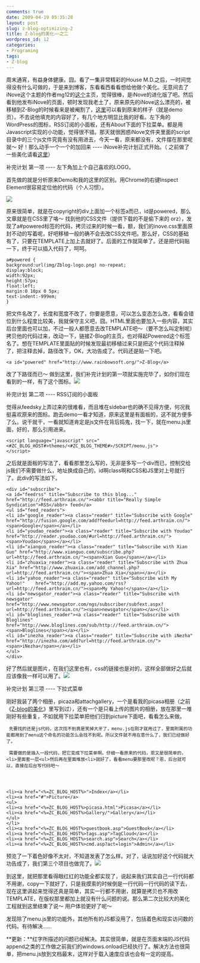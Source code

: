 ```yaml
---
comments: true
date: 2009-04-19 05:35:28
layout: post
slug: z-blog-optimizing-2
title: Z-blog的美化——之二
wordpress_id: 12
categories:
- Programing
tags:
- Z-blog
---
```





周末通宵，有益身体健康。囧。看了一集非常精彩的House M.D.之后，一时间觉得没有什么可做的，于是来到博客，东看看西看看想给他做个美化。无意间去了iNove这个主题的作者mg12的[这个](http://www.neoease.com/)主页，觉得很棒，是iNove的进化版了吧。然后看到他发布iNove的页面，顿时发现我老土了，原来原先的iNove这么漂亮的，被移植到Z-Blog的时候看来是被阉割了，[这里](http://demo.neoease.com/)可以看到原来的样子（就是demo页）。不去说他填充的内容好了，有几个地方明显比我的好看。左下角的WordPress的图标，RSS订阅的小面板，还有About下面的下拉菜单。都是用Javascript实现的小功能，觉得很不错。那天就很困惑iNove文件夹里面的script目录中的三个js文件究竟有没有用进去，今天一看，原来都没有，文件摆在那里呢就～ 好！那么动手一个一个的加回来 ---- iNove补完计划正式开始。（ 之前做了一些美化请看[这里](http://arthraim.cn/post/2009/04/5.html)）




补完计划 第一项 ---- 左下角加上个自己喜欢的LOGO。




首先做的就是分析原来Demo和我的这里的区别。用Chrome的右键Inspect Element很容易定位他的代码（个人习惯）。




![](/upload/2009-04-19_Powered_1.png)




原来很简单，就是在copyright的div上面加一个标签a而已，id是powered，那么文章就是在CSS里了咯～ 找到他的CSS文件（提供下载的不是偷下来的 orz），发现了a#powered标签的代码，拷贝过来的时候一看，额，我们的inove.css里面原封不动的写着呢，好吧移植一般的确不会去改CSS文件吧。那么好，CSS的基础有了，只要在TEMPLATE上加上去就好了。后面的工作就简单了。还是把代码贴一下，终于可以插入代码了，呵呵。






    
    a#powered {
    background:url(img/Zblog-logo.png) no-repeat;
    display:block;
    width:92px;
    height:57px;
    float:left;
    margin:0 10px 0 5px;
    text-indent:-999em;
    }
    




把文件名改了，长度和宽度不改了，你要是愿意，可以怎么变态怎么改，看看会错位到什么程度比较美，我就保守主义吧，囧。HTML里面也要加入一些内容，其实后台里面也可以加，不过一般人都愿意去改TEMPLATE吧～（要不怎么叫定制呢）拷贝他的代码过来，改动一下，链接Z-Blog的主页，也对得起Powered这个标签名了。想在TEMPLATE里面贴的时候发现最初移植过来只是把这个代码注释掉了，把注释去掉，路径改下，OK，大功告成了。代码还是贴一下吧。



    
    <a id="powered" href="http://www.rainbowsoft.org/">Z-Blog</a>
    




改了下路径而已～ 做到这里，我们补完计划的第一项就实施完毕了，如你们现在看到的一样，有了这个图标。![](/upload/2009-04-19_Powered.png)










补完计划 第二项 ---- RSS订阅的小面板




觉得从feedsky上弄过来的很难看，而且堆在sidebar也的确不见得方便，何况我挺喜欢原来的图标。跑去demo一看才知道，原来这里是有面板的，这不就方便多了么。说干就干，一看就知道肯定是js文件在背后捣鬼，找一下，就在menu.js里面，好的，那么引用进来。



    
    <script language="javascript" src="<#ZC_BLOG_HOST#>themes/<#ZC_BLOG_THEME#>/SCRIPT/menu.js">
    </script>
    




之后就是面板的写法了，看看那里怎么写的，无非是多写一个div而已，控制交给js我们不需要做什么，地址换成自己的，id啊class啊和CSS和JS里对上号就行了。此div的写法如下。






    
    <div id="subscribe">
    <a id="feedrss" title="Subscribe to this blog..." href="http://feed.arthraim.cn/"><abbr title="Really Simple Syndication">RSS</abbr> feed</a>
    <ul id="feed_readers">
    <li id="google_reader"><a class="reader" title="Subscribe with Google" href="http://fusion.google.com/add?feedurl=http://feed.arthraim.cn/"><span>Google</span></a></li>
    <li id="youdao_reader"><a class="reader" title="Subscribe with Youdao" href="http://reader.youdao.com/#url=http://feed.arthraim.cn/"><span>Youdao</span></a></li>
    <li id="xianguo_reader"><a class="reader" title="Subscribe with Xian Guo" href="http://www.xianguo.com/subscribe.php?url=http://feed.arthraim.cn/"><span>Xian Guo</span></a></li>
    <li id="zhuaxia_reader"><a class="reader" title="Subscribe with Zhua Xia" href="http://www.zhuaxia.com/add_channel.php?url=http://feed.arthraim.cn/"><span>Zhua Xia</span></a></li>
    <li id="yahoo_reader"><a class="reader" title="Subscribe with My Yahoo!"    href="http://add.my.yahoo.com/rss?url=http://feed.arthraim.cn/"><span>My Yahoo!</span></a></li>
    <li id="newsgator_reader"><a class="reader" title="Subscribe with newsgator"    href="http://www.newsgator.com/ngs/subscriber/subfext.aspx?url=http://feed.arthraim.cn/"><span>newsgator</span></a></li>
    <li id="bloglines_reader"><a class="reader" title="Subscribe with Bloglines"    href="http://www.bloglines.com/sub/http://feed.arthraim.cn/"><span>Bloglines</span></a></li>
    <li id="inezha_reader"><a class="reader" title="Subscribe with iNezha"    href="http://inezha.com/add?url=http://feed.arthraim.cn/"><span>iNezha</span></a></li>
    </ul>
    </div>
    




好了然后就是图片，在我们这里也有，css的链接也是对的，这样全部做好之后就应该像我一样可以用了。![](/upload/2009-04-19_RSSpanel.png)










补完计划 第三项 ---- 下拉式菜单




刚好我装了两个相册，picaza和attachgallery，一个是看我的picasa相册（之前《[Z-blog的美化](http://arthraim.cn/post/2009/04/5.html)》里写到过），还有一个是只看上传的图片的相册，放在那里一堆刚好有些重复，不如就用下拉菜单把他们归到picture下面吧，看看怎么来做。  

	 先要找的还是js代码，这次找不到真是笑掉大牙了，menu.js在刚才就用过了，里面附属的功能都用到了menu这个命名的功能怎么会找不到呢。所以文件就不用在意什么了，我们已经做好了。  

	 需要做的是插入一段代码，把它变成下拉菜单啊。仔细一看原来的代码，恩又是很简单的，<li>里面套一层<ul>然后再在里面堆放<li>就好了，看看menu要那里改呢？恩，后台就可以，直接在后台写代码吧～



    
    <li><a href="<%=ZC_BLOG_HOST%>">Index</a></li>
    <li><a href="#">Picture</a>
    <ul>
    <li><a href="<%=ZC_BLOG_HOST%>picasa.html">Picasa</a></li>
    <li><a href="<%=ZC_BLOG_HOST%>Gallery/">Gallery</a></li>
    </ul>
    </li>
    <li><a href="<%=ZC_BLOG_HOST%>guestbook.asp">GuestBook</a></li>
    <li><a href="<%=ZC_BLOG_HOST%>tags.asp">TagCloud</a></li>
    <li><a href="<%=ZC_BLOG_HOST%>search.asp">Search</a></li>
    <li><a href="<%=ZC_BLOG_HOST%>cmd.asp?act=login">Admin</a></li>
    




预览了一下着色好像不太对，不知道发表了怎么样。对了，话说加好这个代码就大功告成了，我们第三个项目也做完了。![](/upload/2009-04-19_MenuList.png)







到这里，就把那里看得眼红红的功能全都实现了，说起来我们其实自己一行代码都不用谢，copy一下就好了，只是我摸索的时候倒是一行代码一行代码的读下去，现在这里讲起来觉得还真是简单，其实一行都不用谢，就算是拷贝也不用改TEMPLATE，在版权那里都加上就没有什么问题的说。那么第二次比较大的美化工程就到这里结束了说～ 用户体验更好了呢～




发现除了menu.js里的功能外，其他所有的JS都没用了，包括着色和现实访问数的代码。有待解决……




**更新：**红字所描述的问题已经解决。其实很简单，就是在页面末端的JS代码append之类的工作做之前我们的windows.onload已经执行了。解决方法也很简单，把menu.js放到文档最末，这样对于载入速度应该也会有一定的提高。
